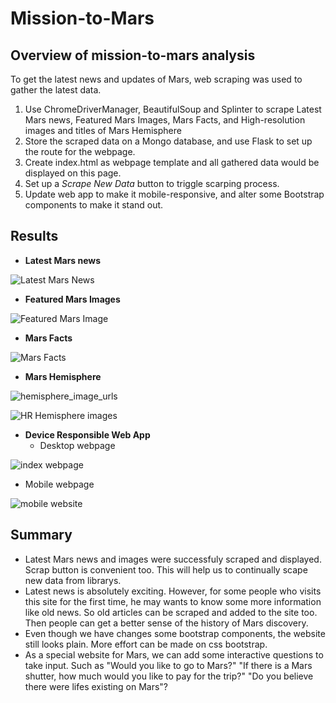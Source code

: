 # Mission-to-Mars

## Overview of mission-to-mars analysis
To get the latest news and updates of Mars, web scraping was used to gather the latest data. 
1.  Use ChromeDriverManager, BeautifulSoup and Splinter to scrape Latest Mars news, Featured Mars Images, Mars Facts, and High-resolution images and titles of Mars Hemisphere
2.  Store the scraped data on a Mongo database, and use Flask to set up the route for the webpage.
3.  Create index.html as webpage template and all gathered data would be displayed on this page.
4.  Set up a *Scrape New Data* button to triggle scarping process.
5.  Update web app to make it mobile-responsive, and alter some Bootstrap components to make it stand out.

## Results
- **Latest Mars news**

![Latest Mars News](https://user-images.githubusercontent.com/105877888/182433198-24626911-1d42-47fd-987e-42a73129e3fc.PNG)

- **Featured Mars Images**

![Featured Mars Image](https://user-images.githubusercontent.com/105877888/182433349-f4f9d72d-f047-4034-9d99-4b721d6d0a9d.PNG)

- **Mars Facts**

![Mars Facts](https://user-images.githubusercontent.com/105877888/182433409-febe83cf-4f42-4f51-8750-414e84b65d37.PNG)

- **Mars Hemisphere**

![hemisphere_image_urls](https://user-images.githubusercontent.com/105877888/182433594-aaa10f81-8ef6-48a4-8fba-1db0a222fe2e.PNG)

![HR Hemisphere images](https://user-images.githubusercontent.com/105877888/182433629-06757876-3310-4be2-ad00-95c1bd811957.PNG)

- **Device Responsible Web App**
  - Desktop webpage
    
![index webpage](https://user-images.githubusercontent.com/105877888/182433665-1733cf4b-d1f6-4768-b765-72cdfda018e0.PNG)


  - Mobile webpage
 
![mobile website](https://user-images.githubusercontent.com/105877888/182434012-6ea94eae-b2c0-4d28-a73f-59434689b522.PNG)


## Summary

  - Latest Mars news and images were successfuly scraped and displayed. Scrap button is convenient too. This will help us to continually scape new data from librarys. 
  - Latest news is absolutely exciting. However, for some people who visits this site for the first time, he may wants to know some 
more information like old news. So old articles can be scraped and added to the site too. Then people can get a better sense of the history of Mars discovery.
  - Even though we have  changes some bootstrap components, the website still looks plain. More effort can be made on css bootstrap.
  - As a special website for Mars, we can add some interactive questions to take input. Such as "Would you like to go to Mars?" "If there is a Mars shutter, how much would you like to pay for the trip?" "Do you believe there were lifes existing on Mars"?  
